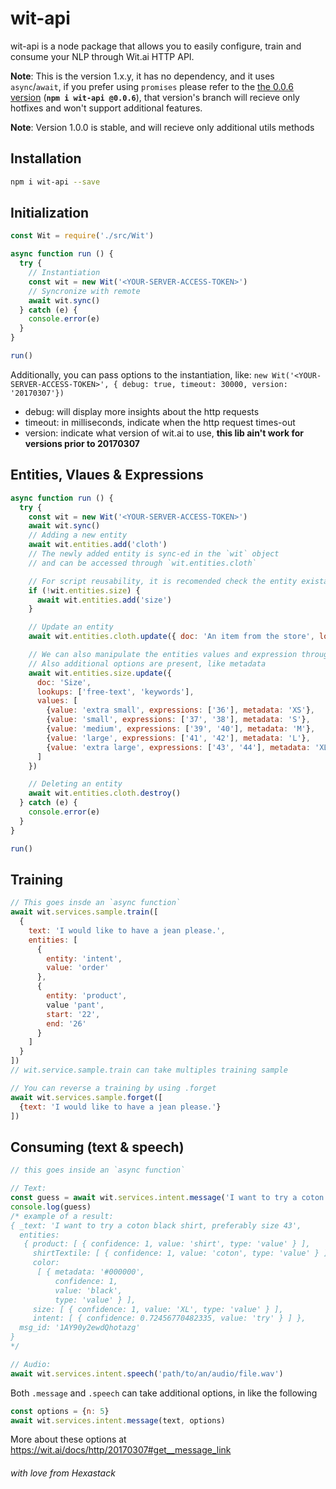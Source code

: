 # wit-api
wit-api is a node package that allows you to easily configure, train and consume your NLP through Wit.ai HTTP API.

**Note**: This is the version 1.x.y, it has no dependency, and it uses `async`/`await`, if you prefer using `promises` please refer to the [the 0.0.6 version](https://github.com/Hexastack/wit-api/tree/0.0.6) (**`npm i wit-api @0.0.6`**), that version's branch will recieve only hotfixes and won't support additional features.

**Note**: Version 1.0.0 is stable, and will recieve only additional utils methods

## Installation
```bash
npm i wit-api --save
```

## Initialization
```javascript
const Wit = require('./src/Wit')

async function run () {
  try {
    // Instantiation
    const wit = new Wit('<YOUR-SERVER-ACCESS-TOKEN>')
    // Syncronize with remote
    await wit.sync()
  } catch (e) {
    console.error(e)
  }
}

run()
```
Additionally, you can pass options to the instantiation, like:
`new Wit('<YOUR-SERVER-ACCESS-TOKEN>', { debug: true, timeout: 30000, version: '20170307'})`

- debug: will display more insights about the http requests
- timeout: in milliseconds, indicate when the http request times-out
- version: indicate what version of wit.ai to use, **this lib ain't work for versions prior to 20170307**

## Entities, Vlaues & Expressions
```javascript
async function run () {
  try {
    const wit = new Wit('<YOUR-SERVER-ACCESS-TOKEN>')
    await wit.sync()
    // Adding a new entity
    await wit.entities.add('cloth')
    // The newly added entity is sync-ed in the `wit` object
    // and can be accessed through `wit.entities.cloth`

    // For script reusability, it is recomended check the entity existance before adding it
    if (!wit.entities.size) {
      await wit.entities.add('size')
    }

    // Update an entity
    await wit.entities.cloth.update({ doc: 'An item from the store', lookups: ['keywords'] })

    // We can also manipulate the entities values and expression through the `.update` function
    // Also additional options are present, like metadata
    await wit.entities.size.update({
      doc: 'Size',
      lookups: ['free-text', 'keywords'],
      values: [
        {value: 'extra small', expressions: ['36'], metadata: 'XS'},
        {value: 'small', expressions: ['37', '38'], metadata: 'S'},
        {value: 'medium', expressions: ['39', '40'], metadata: 'M'},
        {value: 'large', expressions: ['41', '42'], metadata: 'L'},
        {value: 'extra large', expressions: ['43', '44'], metadata: 'XL'}
      ]
    })

    // Deleting an entity
    await wit.entities.cloth.destroy()
  } catch (e) {
    console.error(e)
  }
}

run()
```
## Training
```javascript
// This goes insde an `async function`
await wit.services.sample.train([
  {
    text: 'I would like to have a jean please.',
    entities: [
      {
        entity: 'intent',
        value: 'order'
      },
      {
        entity: 'product',
        value 'pant',
        start: '22',
        end: '26'
      }
    ]
  }
])
// wit.service.sample.train can take multiples training sample

// You can reverse a training by using .forget
await wit.services.sample.forget([
  {text: 'I would like to have a jean please.'}
])
```
## Consuming (text & speech)
```javascript
// this goes inside an `async function`

// Text:
const guess = await wit.services.intent.message('I want to try a coton black shirt, preferably size 43')
console.log(guess)
/* example of a result:
{ _text: 'I want to try a coton black shirt, preferably size 43',
  entities:
   { product: [ { confidence: 1, value: 'shirt', type: 'value' } ],
     shirtTextile: [ { confidence: 1, value: 'coton', type: 'value' } ],
     color:
      [ { metadata: '#000000',
          confidence: 1,
          value: 'black',
          type: 'value' } ],
     size: [ { confidence: 1, value: 'XL', type: 'value' } ],
     intent: [ { confidence: 0.72456770482335, value: 'try' } ] },
  msg_id: '1AY90y2ewdQhotazg'
}
*/

// Audio:
await wit.services.intent.speech('path/to/an/audio/file.wav')
```
Both `.message` and `.speech` can take additional options, in like the following
```javascript
const options = {n: 5}
await wit.services.intent.message(text, options)
```
More about these options at https://wit.ai/docs/http/20170307#get__message_link

###### with love from Hexastack